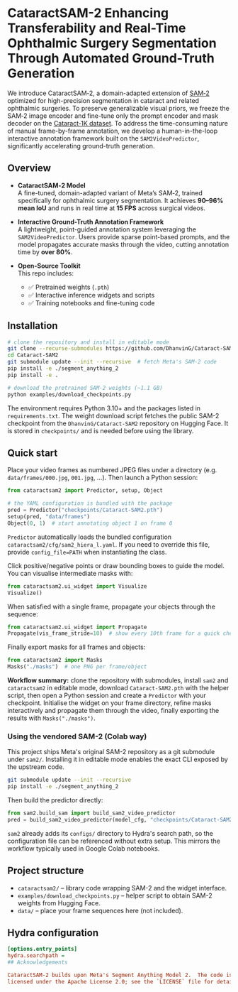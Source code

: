 # CataractSAM-2 Enhancing Transferability and Real-Time Ophthalmic Surgery Segmentation Through Automated Ground-Truth Generation

We introduce CataractSAM‑2, a domain-adapted extension of [SAM‑2](https://github.com/facebookresearch/sam2) optimized for high-precision segmentation in cataract and related ophthalmic surgeries. To preserve generalizable visual priors, we freeze the SAM‑2 image encoder and fine-tune only the prompt encoder and mask decoder on the [Cataract‑1K dataset](https://github.com/Negin-Ghamsarian/Cataract-1K). To address the time-consuming nature of manual frame-by-frame annotation, we develop a human-in-the-loop interactive annotation framework built on the `SAM2VideoPredictor`, significantly accelerating ground-truth generation.

## Overview

- **CataractSAM‑2 Model**  
  A fine-tuned, domain-adapted variant of Meta’s SAM‑2, trained specifically for ophthalmic surgery segmentation. It achieves **90–96% mean IoU** and runs in real time at **15 FPS** across surgical videos.

- **Interactive Ground-Truth Annotation Framework**  
  A lightweight, point-guided annotation system leveraging the `SAM2VideoPredictor`. Users provide sparse point-based prompts, and the model propagates accurate masks through the video, cutting annotation time by **over 80%**.

- **Open-Source Toolkit**  
  This repo includes:
  - ✅ Pretrained weights (`.pth`)
  - ✅ Interactive inference widgets and scripts
  - ✅ Training notebooks and fine-tuning code  



## Installation

```bash
# clone the repository and install in editable mode
git clone --recurse-submodules https://github.com/DhanvinG/Cataract-SAM2.git
cd Cataract-SAM2
git submodule update --init --recursive  # fetch Meta's SAM-2 code
pip install -e ./segment_anything_2
pip install -e .

# download the pretrained SAM-2 weights (~1.1 GB)
python examples/download_checkpoints.py
```

The environment requires Python 3.10+ and the packages listed in
`requirements.txt`.  The weight download script fetches the public SAM-2
checkpoint from the `DhanvinG/Cataract-SAM2` repository on Hugging Face.
It is stored in `checkpoints/` and is
needed before using the library.

## Quick start

Place your video frames as numbered JPEG files under a directory
(e.g. `data/frames/000.jpg`, `001.jpg`, …).  Then launch a Python session:

```python
from cataractsam2 import Predictor, setup, Object

# the YAML configuration is bundled with the package
pred = Predictor("checkpoints/Cataract-SAM2.pth")
setup(pred, "data/frames")
Object(0, 1)  # start annotating object 1 on frame 0
```

`Predictor` automatically loads the bundled configuration
`cataractsam2/cfg/sam2_hiera_l.yaml`.  If you need to override this file,
provide `config_file=PATH` when instantiating the class.

Click positive/negative points or draw bounding boxes to guide the model.
You can visualise intermediate masks with:

```python
from cataractsam2.ui_widget import Visualize
Visualize()
```

When satisfied with a single frame, propagate your objects through the
sequence:

```python
from cataractsam2.ui_widget import Propagate
Propagate(vis_frame_stride=10)  # show every 10th frame for a quick check
```

Finally export masks for all frames and objects:

```python
from cataractsam2 import Masks
Masks("./masks")  # one PNG per frame/object
```

**Workflow summary:** clone the repository with submodules, install `sam2`
and `cataractsam2` in editable mode, download `Cataract-SAM2.pth` with the
helper script, then open a Python session and
create a `Predictor` with your checkpoint.  Initialise the widget on your
frame directory, refine masks interactively and propagate them through the
video, finally exporting the results with `Masks("./masks")`.

### Using the vendored SAM-2 (Colab way)

This project ships Meta's original SAM-2 repository as a git submodule
under `sam2/`.  Installing it in editable mode enables the exact CLI
exposed by the upstream code.

```bash
git submodule update --init --recursive
pip install -e ./segment_anything_2
```

Then build the predictor directly:

```python
from sam2.build_sam import build_sam2_video_predictor
pred = build_sam2_video_predictor(model_cfg, "checkpoints/Cataract-SAM2.pth", device="cuda")
```

`sam2` already adds its `configs/` directory to Hydra's search path, so the
configuration file can be referenced without extra setup.  This mirrors the
workflow typically used in Google Colab notebooks.

## Project structure

- `cataractsam2/` – library code wrapping SAM-2 and the widget interface.
- `examples/download_checkpoints.py` – helper script to obtain SAM-2
  weights from Hugging Face.
- `data/` – place your frame sequences here (not included).

## Hydra configuration

```ini
[options.entry_points]
hydra.searchpath =
## Acknowledgements

CataractSAM-2 builds upon Meta's Segment Anything Model 2.  The code is
licensed under the Apache License 2.0; see the `LICENSE` file for details.
